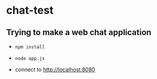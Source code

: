 # chat-test
## Trying to make a web chat application

- ```npm install```

- ```node app.js```

- connect to [http://localhost:8080](http://localhost:8080)
